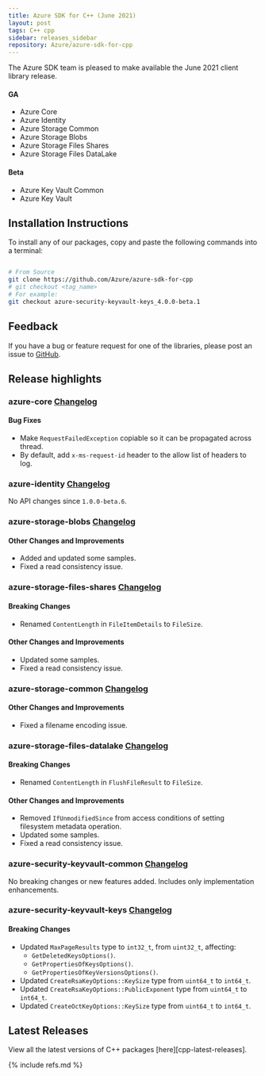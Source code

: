 ```yaml
---
title: Azure SDK for C++ (June 2021)
layout: post
tags: C++ cpp
sidebar: releases_sidebar
repository: Azure/azure-sdk-for-cpp
---
```


The Azure SDK team is pleased to make available the June 2021 client library release.

#### GA

- Azure Core
- Azure Identity
- Azure Storage Common
- Azure Storage Blobs
- Azure Storage Files Shares
- Azure Storage Files DataLake

#### Beta

- Azure Key Vault Common
- Azure Key Vault

## Installation Instructions

To install any of our packages, copy and paste the following commands into a terminal:

```bash

# From Source
git clone https://github.com/Azure/azure-sdk-for-cpp
# git checkout <tag_name>
# For example:
git checkout azure-security-keyvault-keys_4.0.0-beta.1
```

## Feedback

If you have a bug or feature request for one of the libraries, please post an issue to [GitHub](https://github.com/Azure/azure-sdk-for-cpp/issues).

## Release highlights

### azure-core [Changelog](https://github.com/Azure/azure-sdk-for-cpp/blob/master/sdk/core/azure-core/CHANGELOG.md#100-2021-06-04)

#### Bug Fixes

- Make `RequestFailedException` copiable so it can be propagated across thread.
- By default, add `x-ms-request-id` header to the allow list of headers to log.

### azure-identity [Changelog](https://github.com/Azure/azure-sdk-for-cpp/blob/master/sdk/identity/azure-identity/CHANGELOG.md#100-2021-06-04)

No API changes since `1.0.0-beta.6`.

### azure-storage-blobs [Changelog](https://github.com/Azure/azure-sdk-for-cpp/blob/master/sdk/storage/azure-storage-blobs/CHANGELOG.md#1200-2021-06-08)

#### Other Changes and Improvements

- Added and updated some samples.
- Fixed a read consistency issue.


### azure-storage-files-shares [Changelog](https://github.com/Azure/azure-sdk-for-cpp/blob/master/sdk/storage/azure-storage-files-shares/CHANGELOG.md#1200-2021-06-08)

#### Breaking Changes

- Renamed `ContentLength` in `FileItemDetails` to `FileSize`.

#### Other Changes and Improvements

- Updated some samples.
- Fixed a read consistency issue.


### azure-storage-common [Changelog](https://github.com/Azure/azure-sdk-for-cpp/blob/master/sdk/storage/azure-storage-common/CHANGELOG.md#1200-2021-06-08)

#### Other Changes and Improvements

- Fixed a filename encoding issue.


### azure-storage-files-datalake [Changelog](https://github.com/Azure/azure-sdk-for-cpp/blob/master/sdk/storage/azure-storage-files-datalake/CHANGELOG.md#1200-2021-06-08)

#### Breaking Changes

- Renamed `ContentLength` in `FlushFileResult` to `FileSize`.

#### Other Changes and Improvements

- Removed `IfUnmodifiedSince` from access conditions of setting filesystem metadata operation.
- Updated some samples.
- Fixed a read consistency issue.

### azure-security-keyvault-common [Changelog](https://github.com/Azure/azure-sdk-for-cpp/blob/master/sdk/keyvault/azure-security-keyvault-common/CHANGELOG.md#400-beta3-2021-06-08)

No breaking changes or new features added. Includes only implementation enhancements.


### azure-security-keyvault-keys [Changelog](https://github.com/Azure/azure-sdk-for-cpp/blob/master/sdk/keyvault/azure-security-keyvault-keys/CHANGELOG.md#400-beta3-2021-06-08)

#### Breaking Changes

- Updated `MaxPageResults` type to `int32_t`, from `uint32_t`, affecting:
  - `GetDeletedKeysOptions()`.
  - `GetPropertiesOfKeysOptions()`.
  - `GetPropertiesOfKeyVersionsOptions()`.
- Updated `CreateRsaKeyOptions::KeySize` type from `uint64_t` to `int64_t`.
- Updated `CreateRsaKeyOptions::PublicExponent` type from `uint64_t` to `int64_t`.
- Updated `CreateOctKeyOptions::KeySize` type from `uint64_t` to `int64_t`.

## Latest Releases

View all the latest versions of C++ packages [here][cpp-latest-releases].

{% include refs.md %}
